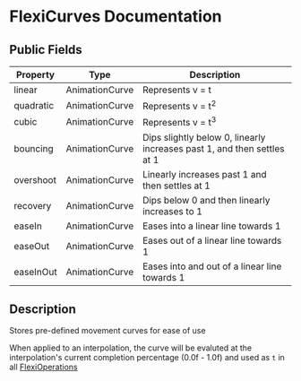 # FlexiCurves Documentation

## Public Fields
| Property | Type | Description |
| - | - | - |
| linear | AnimationCurve | Represents v = t |
| quadratic | AnimationCurve | Represents v = t<sup>2</sup> |
| cubic | AnimationCurve | Represents v = t<sup>3</sup> |
| bouncing | AnimationCurve | Dips slightly below 0, linearly increases past 1, and then settles at 1 |
| overshoot | AnimationCurve | Linearly increases past 1 and then settles at 1 |
| recovery | AnimationCurve | Dips below 0 and then linearly increases to 1 |
| easeIn | AnimationCurve | Eases into a linear line towards 1 |
| easeOut | AnimationCurve | Eases out of a linear line towards 1 |
| easeInOut| AnimationCurve | Eases into and out of a linear line towards 1 |

## Description
Stores pre-defined movement curves for ease of use

When applied to an interpolation, the curve will be evaluted at the interpolation's current completion percentage (0.0f - 1.0f) and used as `t` in all [FlexiOperations](../FlexiOperations/FlexiOperations.md)
